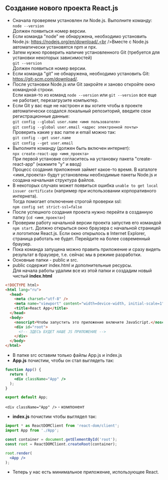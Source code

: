 ## Создание нового проекта React.js
* Сначала проверяем установлен ли Node.js. Выполните команду:<br />`node --version`<br>Должен появиться номер версии.
* Если команда "node" не обнаружена, необходимо установить Node.js: https://nodejs.org/en/download/.<br />Вместе с Node.js автоматически установятся npm и npx.
* Затем нужно проверить наличие установленного Git (требуется для установки некоторых зависимостей)<br />`git --version`<br>Должен появиться номер версии.
* Если команда "git" не обнаружена, необходимо установить Git:<br />https://git-scm.com/download/.
* После установки Node.js или Git закройте и заново откройте окно командной строки.<br />Если какая-то из команд `node --version` или `git --version` все еще не работает, перезагрузите компьютер.
* Если Git у вас еще не настроен и вы хотите чтобы в проекте автоматически создался локальный репозиторий, введите свои регистрационные данные:<br />`git config --global user.name <имя пользователя>`<br />`git config --global user.email <адрес электронной почты>`<br />Проверить какие у вас name и email можно так:<br />`git config --get user.name`<br />`git config --get user.email`
* Выполните команду (должен быть включен интернет):<br>`npx create-react-app <имя_проекта>`<br />При первой установке согласитесь на установку пакета "create-react-app" (нажмите "y" и ввод)<br />Процесс создания приложения займет какое-то время. В каталоге <имя_проекта> будут установлены необходимые пакеты Node.js и создана начальная структура файлов.
* В некоторых случаях может появиться ошибка `unable to get local issuer certificate` (например при использовании корпоративного интернета).<br />Тогда помогает отключение строгой проверки ssl:<br />`npm config set strict-ssl=false`
* После успешного создания проекта нужно перейти в созданную папку (`cd <имя_проекта>`)
* Проверим работу начальной версии проекта запустив его командой `npm start`. Должно открыться окно браузера с начальной страницей и логотипом React.js. Если окно открылось в Internet Explorer, страница работать не будет. Перейдите на более современный браузер.
* Пока команда запущена можно править приложение и сразу видеть результат в браузере, т.е. сейчас мы в режиме разработки.
* Основные папки - public и src.
* public содержит index.html и дополнительные ресурсы.<br>Для начала работы удалим все из этой папки и создадим новый чистый **index.html**

```html
<!DOCTYPE html>
<html lang="ru">
  <head>
    <meta charset="utf-8" />
    <meta name="viewport" content="width=device-width, initial-scale=1" />
    <title>React App</title>
  </head>
  <body>
    <noscript>Чтобы запустить это приложение включите JavaScript.</noscript>
    <div id="root">
      <!-- ЗДЕСЬ БУДЕТ НАШЕ JS ПРИЛОЖЕНИЕ -->
    </div>
  </body>
</html>
```

* В папке src оставим только файлы App.js и index.js
* **App.js** почистим, чтобы он стал выглядеть так:

```jsx
function App() {
  return (
    <div className="App" />
  );
}

export default App;
```

`<div className="App" />` - компонент

* **index.js** почистим чтобы выглядел так:

```jsx
import * as ReactDOMClient from 'react-dom/client';
import App from './App';

const container = document.getElementById('root');
const root = ReactDOMClient.createRoot(container);

root.render(
  <App />
);
```

* Теперь у нас есть минимальное приложение, использующее React.
